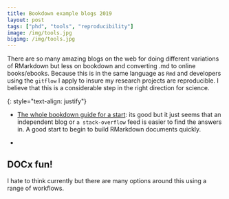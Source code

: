 ```yaml
---
title: Bookdown example blogs 2019
layout: post
tags: ["phd", "tools", "reproducibility"]
image: /img/tools.jpg
bigimg: /img/tools.jpg
---
```


There are so many amazing blogs on the web for doing different variations of RMarkdown but less on bookdown and converting .md to online books/ebooks. Because this is in the same language as  `Rmd` and developers using the `gitflow` I apply to insure my research projects are reproducible. I believe that this is a considerable step in the right direction for science.

{: style="text-align: justify"}

- [The whole bookdown guide for a start](https://rmarkdown.rstudio.com/articles_docx.html/): its good but it just seems that an independent blog or `a stack-overflow` feed is easier to find the answers in. A good start to begin to build RMarkdown documents quickly.

- 

## DOCx fun!

I hate to think currently but there are many options around this using a range of workflows.